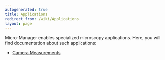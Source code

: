 ```yaml
---
autogenerated: true
title: Applications
redirect_from: /wiki/Applications
layout: page
---
```


Micro-Manager enables specialized microscopy applications. Here, you
will find documentation about such applications:

-   [Camera Measurements](Measuring_camera_specifications "wikilink")

